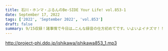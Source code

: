 ```yaml
---
title: 石川・ホンマ・ぶるんのBe-SIDE Your Life! vol.853-1
date: September 17, 2022
tags: ['2022', 'September 2022', 'vol.853']
draft: false
summary: 9/15収録！諸事情で今日は…こんな録音の仕方初めてです。いよいよイナズマ！！
---
```


http://project-phi.ddo.jp/ishikawa/ishikawa853_1.mp3
